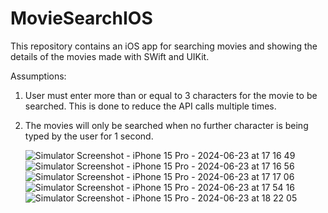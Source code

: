 # MovieSearchIOS

This repository contains an iOS app for searching movies and showing the details of the movies made with SWift and UIKit.

Assumptions: 
1. User must enter more than or equal to 3 characters for the movie to be searched. This is done to reduce the API calls multiple times.
2. The movies will only be searched when no further character is being typed by the user for 1 second.

   ![Simulator Screenshot - iPhone 15 Pro - 2024-06-23 at 17 16 49](https://github.com/ak424/MovieSearchIOS/assets/70092568/827326c2-198b-40bd-bf88-b62bec569e84)
![Simulator Screenshot - iPhone 15 Pro - 2024-06-23 at 17 16 56](https://github.com/ak424/MovieSearchIOS/assets/70092568/c6f13552-5275-4f6e-b3b3-42998ab53776)
![Simulator Screenshot - iPhone 15 Pro - 2024-06-23 at 17 17 06](https://github.com/ak424/MovieSearchIOS/assets/70092568/5ee148f7-dd74-4c38-a933-e5119670a8d4)
![Simulator Screenshot - iPhone 15 Pro - 2024-06-23 at 17 54 16](https://github.com/ak424/MovieSearchIOS/assets/70092568/a7c73f13-bc46-4a5e-90a6-d1d2a4e75b80)
![Simulator Screenshot - iPhone 15 Pro - 2024-06-23 at 18 22 05](https://github.com/ak424/MovieSearchIOS/assets/70092568/87ebf14f-6f97-4ce4-b51a-a1c50bb6cfe1)
